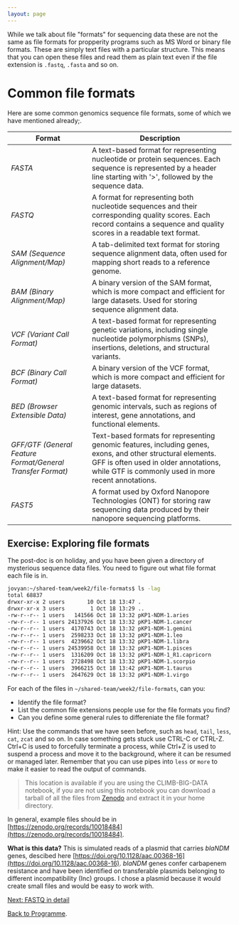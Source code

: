 ```yaml
---
layout: page
---
```


While we talk about file "formats" for sequencing data these are not the same as file formats for propperity programs such as MS Word or binary file formats. These are simply text files with a particular structure. This means that you can open these files and read them as plain text even if the file extension is `.fastq`, `.fasta` and so on. 

# Common file formats

Here are some common genomics sequence file formats, some of which we have mentioned already;. 

| Format               | Description                                            |
|----------------------|--------------------------------------------------------|
| _FASTA_                | A text-based format for representing nucleotide or protein sequences. Each sequence is represented by a header line starting with '>', followed by the sequence data.       |
| _FASTQ_                | A format for representing both nucleotide sequences and their corresponding quality scores. Each record contains a sequence and quality scores in a readable text format.        |
| _SAM (Sequence Alignment/Map)_ | A tab-delimited text format for storing sequence alignment data, often used for mapping short reads to a reference genome.      |
| _BAM (Binary Alignment/Map)_ | A binary version of the SAM format, which is more compact and efficient for large datasets. Used for storing sequence alignment data.        |
| _VCF (Variant Call Format)_ | A text-based format for representing genetic variations, including single nucleotide polymorphisms (SNPs), insertions, deletions, and structural variants.        |
| _BCF (Binary Call Format)_ |  A binary version of the VCF format, which is more compact and efficient for large datasets.        |
| _BED (Browser Extensible Data)_ | A text-based format for representing genomic intervals, such as regions of interest, gene annotations, and functional elements.        |
| _GFF/GTF (General Feature Format/General Transfer Format)_ | Text-based formats for representing genomic features, including genes, exons, and other structural elements. GFF is often used in older annotations, while GTF is commonly used in more recent annotations.   |
| _FAST5_               | A format used by Oxford Nanopore Technologies (ONT) for storing raw sequencing data produced by their nanopore sequencing platforms. |


## Exercise: Exploring file formats

The post-doc is on holiday, and you have been given a directory of mysterious sequence data files. You need to figure out what file format each file is in.

```bash
jovyan:~/shared-team/week2/file-formats$ ls -lag 
total 68837
drwxr-xr-x 2 users       10 Oct 18 13:47 .
drwxr-xr-x 3 users        1 Oct 18 13:29 ..
-rw-r--r-- 1 users   141566 Oct 18 13:32 pKP1-NDM-1.aries
-rw-r--r-- 1 users 24137926 Oct 18 13:32 pKP1-NDM-1.cancer
-rw-r--r-- 1 users  4170743 Oct 18 13:32 pKP1-NDM-1.gemini
-rw-r--r-- 1 users  2598233 Oct 18 13:32 pKP1-NDM-1.leo
-rw-r--r-- 1 users  4239662 Oct 18 13:32 pKP1-NDM-1.libra
-rw-r--r-- 1 users 24539958 Oct 18 13:32 pKP1-NDM-1.pisces
-rw-r--r-- 1 users  1316209 Oct 18 13:32 pKP1-NDM-1_R1.capricorn
-rw-r--r-- 1 users  2728498 Oct 18 13:32 pKP1-NDM-1.scorpio
-rw-r--r-- 1 users  3966215 Oct 18 13:42 pKP1-NDM-1.taurus
-rw-r--r-- 1 users  2647629 Oct 18 13:32 pKP1-NDM-1.virgo
```

For each of the files in `~/shared-team/week2/file-formats`, can you:

* Identify the file format?
* List the common file extensions people use for the file formats you find?
* Can you define some general rules to differeniate the file format?

Hint: Use the commands that we have seen before, such as `head`, `tail`, `less`, `cat`, `zcat` and so on. In case something gets stuck use CTRL-C or CTRL-Z. Ctrl+C is used to forcefully terminate a process, while Ctrl+Z is used to suspend a process and move it to the background, where it can be resumed or managed later. Remember that you can use pipes into `less` or `more` to make it easier to read the output of commands.

> This location is available if you are using the CLIMB-BIG-DATA notebook, if you are not using this notebook you can download a tarball of all the files from [Zenodo](https://zenodo.org/records/10018484/files/file-format-mystery.tar.gz?download=1) and extract it in your home directory.

In general, example files should be in [https://zenodo.org/records/10018484](https://zenodo.org/records/10018484).

**What is this data?** This is simulated reads of a plasmid that carries _blaNDM_ genes, descibed here [https://doi.org/10.1128/aac.00368-16](https://doi.org/10.1128/aac.00368-16). _blaNDM_ genes confer carbapenem resistance and have been identified on transferable plasmids belonging to different incompatibility (Inc) groups. I chose a plasmid because it would create small files and would be easy to work with.


[Next: FASTQ in detail](/seq-data/fastq-in-detail)

[Back to Programme]({{site.baseurl}}/modules/sequencing/week-2-programme/).
